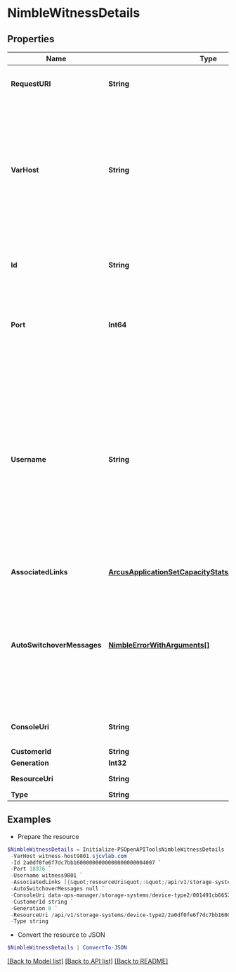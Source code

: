 # NimbleWitnessDetails
## Properties

Name | Type | Description | Notes
------------ | ------------- | ------------- | -------------
**RequestURI** | **String** | Request URI for detailed witness objects | [optional] 
**VarHost** | **String** | Hostname or ip addresses of witness. Comma separated strings of up to 63 characters of hostname and/or ip addresses. Total length cannot exceed 255 characters. | [optional] 
**Id** | **String** | Identifier for the witness configuration. A 42 digit hexadecimal number. | [optional] 
**Port** | **Int64** | Port of witness. Positive integer value up to 65535 representing TCP/IP port. | [optional] 
**Username** | **String** | Username of witness. This has to be a non-root that can login to the witness host. String of up to 32 characters, beginning with a letter or number or period (.) or an underscore (_). It can include underscore (_), dash (-), period (.) and end with doller ($) sign. | [optional] 
**AssociatedLinks** | [**ArcusApplicationSetCapacityStatsAssociatedLinksInner[]**](ArcusApplicationSetCapacityStatsAssociatedLinksInner.md) | Associated Links Details | [optional] 
**AutoSwitchoverMessages** | [**NimbleErrorWithArguments[]**](NimbleErrorWithArguments.md) | List of validation messages for automatic switchover of Group Management. This will be empty when there are no conflicts found. List of error codes with details. | [optional] 
**ConsoleUri** | **String** | consoleUri for detailed storage object | [optional] 
**CustomerId** | **String** | customerId | [optional] 
**Generation** | **Int32** | generation | [optional] 
**ResourceUri** | **String** | Link to the object URI | [optional] 
**Type** | **String** | type | [optional] 

## Examples

- Prepare the resource
```powershell
$NimbleWitnessDetails = Initialize-PSOpenAPIToolsNimbleWitnessDetails  -RequestURI api/v1/storage-systems/device-type2/2a0df0fe6f7dc7bb16000000000000000000004817/witnesses/2a0df0fe6f7dc7bb16000000000000000000004007 `
 -VarHost witness-host9801.sjcvlab.com `
 -Id 2a0df0fe6f7dc7bb16000000000000000000004007 `
 -Port 18976 `
 -Username witness9801 `
 -AssociatedLinks [{&quot;resourceUri&quot;:&quot;/api/v1/storage-systems/device-type2/2a0df0fe6f7dc7bb16000000000000000000004817&quot;,&quot;type&quot;:&quot;storage-systems&quot;}] `
 -AutoSwitchoverMessages null `
 -ConsoleUri data-ops-manager/storage-systems/device-type2/001491cb6652a03a6b000000000000000000000001/witnesses/071491cb6652a03a6b00000000000000000000000 `
 -CustomerId string `
 -Generation 0 `
 -ResourceUri /api/v1/storage-systems/device-type2/2a0df0fe6f7dc7bb16000000000000000000004817 `
 -Type string
```

- Convert the resource to JSON
```powershell
$NimbleWitnessDetails | ConvertTo-JSON
```

[[Back to Model list]](../README.md#documentation-for-models) [[Back to API list]](../README.md#documentation-for-api-endpoints) [[Back to README]](../README.md)

